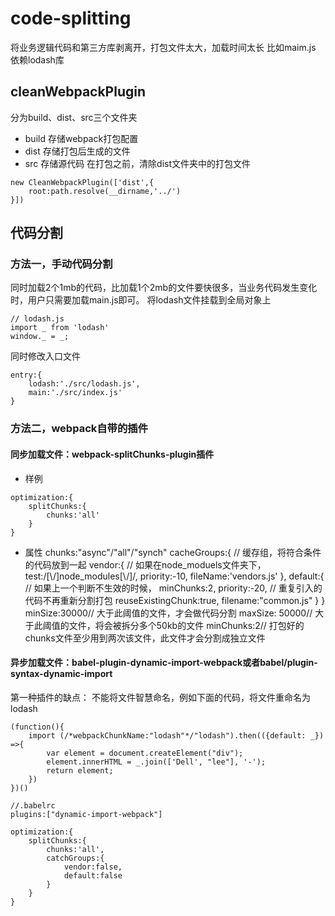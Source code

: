 # code-splitting
将业务逻辑代码和第三方库剥离开，打包文件太大，加载时间太长
比如maim.js 依赖lodash库
## cleanWebpackPlugin
分为build、dist、src三个文件夹
- build 存储webpack打包配置
- dist 存储打包后生成的文件
- src 存储源代码
在打包之前，清除dist文件夹中的打包文件
```
new CleanWebpackPlugin(['dist',{
    root:path.resolve(__dirname,'../')
}])
```
## 代码分割
### 方法一，手动代码分割
同时加载2个1mb的代码，比加载1个2mb的文件要快很多，当业务代码发生变化时，用户只需要加载main.js即可。
将lodash文件挂载到全局对象上
```
// lodash.js
import _ from 'lodash'  
window._ = _;

```
同时修改入口文件
```
entry:{
    lodash:'./src/lodash.js',
    main:'./src/index.js'
}
```
### 方法二，webpack自带的插件
#### 同步加载文件：webpack-splitChunks-plugin插件
- 样例
```
optimization:{
    splitChunks:{
        chunks:'all'
    }
}
```
- 属性
chunks:"async"/"all"/"synch"
cacheGroups:{  // 缓存组，将符合条件的代码放到一起
    vendor:{
        // 如果在node_moduels文件夹下，
        test:/[\\/]node_modules[\\/]/,
        priority:-10,
        fileName:'vendors.js'
    },
    default:{
        // 如果上一个判断不生效的时候，
        minChunks:2,
        priority:-20,
        // 重复引入的代码不再重新分割打包
        reuseExistingChunk:true,
        filename:"common.js"
    }
}
minSize:30000// 大于此阈值的文件，才会做代码分割
maxSize: 50000// 大于此阈值的文件，将会被拆分多个50kb的文件
minChunks:2// 打包好的chunks文件至少用到两次该文件，此文件才会分割成独立文件  
#### 异步加载文件：babel-plugin-dynamic-import-webpack或者babel/plugin-syntax-dynamic-import
第一种插件的缺点： 不能将文件智慧命名，例如下面的代码，将文件重命名为lodash
```
(function(){
    import (/*webpackChunkName:"lodash"*/"lodash").then(({default: _}) =>{
        var element = document.createElement("div");
        element.innerHTML = _.join(['Dell', "lee"], '-');
        return element;
    })
})()
```
```
//.babelrc
plugins:["dynamic-import-webpack"]
```
```
optimization:{
    splitChunks:{
        chunks:'all',
        catchGroups:{
            vendor:false,
            default:false
        }
    }
}
```